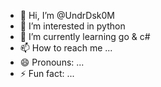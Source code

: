 - 👋 Hi, I’m @UndrDsk0M
- 👀 I’m interested in python
- 🌱 I’m currently learning go & c#
- 📫 How to reach me ...
- 😄 Pronouns: ...
- ⚡ Fun fact: ...

<!---
UndrDsk0M/UndrDsk0M is a ✨ special ✨ repository because its `README.md` (this file) appears on your GitHub profile.
You can click the Preview link to take a look at your changes.
--->
